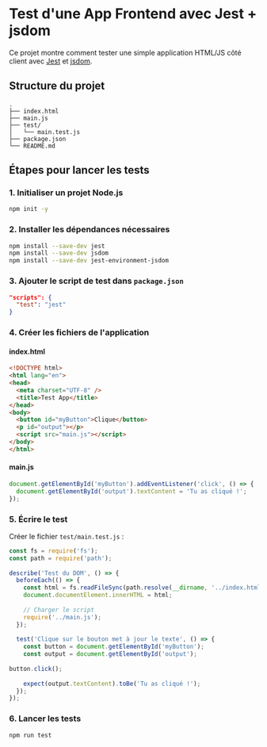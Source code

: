 # Test d'une App Frontend avec Jest + jsdom
 
Ce projet montre comment tester une simple application HTML/JS côté client avec [Jest](https://jestjs.io/) et [jsdom](https://github.com/jsdom/jsdom).
 
## Structure du projet
 
```
.
├── index.html
├── main.js
├── test/
│   └── main.test.js
├── package.json
└── README.md
```
 
## Étapes pour lancer les tests
 
### 1. Initialiser un projet Node.js
 
```bash
npm init -y
```
 
### 2. Installer les dépendances nécessaires
 
```bash
npm install --save-dev jest
npm install --save-dev jsdom
npm install --save-dev jest-environment-jsdom
```
 
### 3. Ajouter le script de test dans `package.json`
 
```json
"scripts": {
  "test": "jest"
}
```
 
### 4. Créer les fichiers de l'application
 
#### index.html
 
```html
<!DOCTYPE html>
<html lang="en">
<head>
  <meta charset="UTF-8" />
  <title>Test App</title>
</head>
<body>
  <button id="myButton">Clique</button>
  <p id="output"></p>
  <script src="main.js"></script>
</body>
</html>
```
 
#### main.js
 
```js
document.getElementById('myButton').addEventListener('click', () => {
  document.getElementById('output').textContent = 'Tu as cliqué !';
});
```
 
### 5. Écrire le test
 
Créer le fichier `test/main.test.js` :
 
```js
const fs = require('fs');
const path = require('path');
 
describe('Test du DOM', () => {
  beforeEach(() => {
    const html = fs.readFileSync(path.resolve(__dirname, '../index.html'), 'utf8');
    document.documentElement.innerHTML = html;
 
    // Charger le script
    require('../main.js');
  });
 
  test('Clique sur le bouton met à jour le texte', () => {
    const button = document.getElementById('myButton');
    const output = document.getElementById('output');
 
button.click();
 
    expect(output.textContent).toBe('Tu as cliqué !');
  });
});
```
 
### 6. Lancer les tests
 
```bash
npm run test
```